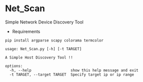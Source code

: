 # Net_Scan
Simple Network Device Discovery Tool

- Requirements
```
pip install argparse scapy colorama termcolor
```

```
usage: Net_Scan.py [-h] [-t TARGET]

A Simple Host Discovery Tool !!

options:
  -h, --help                  show this help message and exit
  -t TARGET, --target TARGET  Specify target ip or ip range
```
